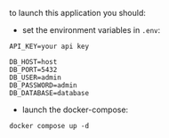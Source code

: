 to launch this application you should:
* set the environment variables in `.env`:
```
API_KEY=your api key

DB_HOST=host
DB_PORT=5432
DB_USER=admin
DB_PASSWORD=admin
DB_DATABASE=database
```

* launch the docker-compose:
```
docker compose up -d
```